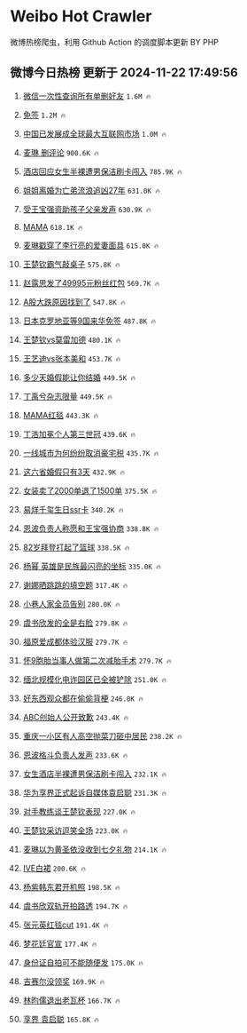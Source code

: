 # Weibo Hot Crawler 



微博热榜爬虫，利用 Github Action 的调度脚本更新 BY PHP 


## 微博今日热榜 更新于 2024-11-22 17:49:56 
1. [微信一次性查询所有单删好友](https://s.weibo.com/weibo?q=%23%E5%BE%AE%E4%BF%A1%E4%B8%80%E6%AC%A1%E6%80%A7%E6%9F%A5%E8%AF%A2%E6%89%80%E6%9C%89%E5%8D%95%E5%88%A0%E5%A5%BD%E5%8F%8B%23&t=31&band_rank=1&Refer=top) `1.6M 🔥` 

1. [免签](https://s.weibo.com/weibo?q=%E5%85%8D%E7%AD%BE&t=31&band_rank=2&Refer=top) `1.2M 🔥` 

1. [中国已发展成全球最大互联网市场](https://s.weibo.com/weibo?q=%23%E4%B8%AD%E5%9B%BD%E5%B7%B2%E5%8F%91%E5%B1%95%E6%88%90%E5%85%A8%E7%90%83%E6%9C%80%E5%A4%A7%E4%BA%92%E8%81%94%E7%BD%91%E5%B8%82%E5%9C%BA%23&t=31&band_rank=3&Refer=top) `1.0M 🔥` 

1. [麦琳 删评论](https://s.weibo.com/weibo?q=%E9%BA%A6%E7%90%B3%20%E5%88%A0%E8%AF%84%E8%AE%BA&t=31&band_rank=4&Refer=top) `900.6K 🔥` 

1. [酒店回应女生半裸遭男保洁刷卡闯入](https://s.weibo.com/weibo?q=%23%E9%85%92%E5%BA%97%E5%9B%9E%E5%BA%94%E5%A5%B3%E7%94%9F%E5%8D%8A%E8%A3%B8%E9%81%AD%E7%94%B7%E4%BF%9D%E6%B4%81%E5%88%B7%E5%8D%A1%E9%97%AF%E5%85%A5%23&t=31&band_rank=5&Refer=top) `785.9K 🔥` 

1. [姐姐离婚为亡弟流浪追凶27年](https://s.weibo.com/weibo?q=%23%E5%A7%90%E5%A7%90%E7%A6%BB%E5%A9%9A%E4%B8%BA%E4%BA%A1%E5%BC%9F%E6%B5%81%E6%B5%AA%E8%BF%BD%E5%87%B627%E5%B9%B4%23&t=31&band_rank=6&Refer=top) `631.0K 🔥` 

1. [受王宝强资助孩子父亲发声](https://s.weibo.com/weibo?q=%23%E5%8F%97%E7%8E%8B%E5%AE%9D%E5%BC%BA%E8%B5%84%E5%8A%A9%E5%AD%A9%E5%AD%90%E7%88%B6%E4%BA%B2%E5%8F%91%E5%A3%B0%23&t=31&band_rank=7&Refer=top) `630.9K 🔥` 

1. [MAMA](https://s.weibo.com/weibo?q=MAMA&t=31&band_rank=8&Refer=top) `618.1K 🔥` 

1. [麦琳戳穿了李行亮的爱妻面具](https://s.weibo.com/weibo?q=%23%E9%BA%A6%E7%90%B3%E6%88%B3%E7%A9%BF%E4%BA%86%E6%9D%8E%E8%A1%8C%E4%BA%AE%E7%9A%84%E7%88%B1%E5%A6%BB%E9%9D%A2%E5%85%B7%23&t=31&band_rank=9&Refer=top) `615.0K 🔥` 

1. [王楚钦霸气敲桌子](https://s.weibo.com/weibo?q=%E7%8E%8B%E6%A5%9A%E9%92%A6%E9%9C%B8%E6%B0%94%E6%95%B2%E6%A1%8C%E5%AD%90&t=31&band_rank=10&Refer=top) `575.8K 🔥` 

1. [赵露思发了49995元粉丝红包](https://s.weibo.com/weibo?q=%23%E8%B5%B5%E9%9C%B2%E6%80%9D%E5%8F%91%E4%BA%8649995%E5%85%83%E7%B2%89%E4%B8%9D%E7%BA%A2%E5%8C%85%23&t=31&band_rank=11&Refer=top) `569.7K 🔥` 

1. [A股大跌原因找到了](https://s.weibo.com/weibo?q=%23A%E8%82%A1%E5%A4%A7%E8%B7%8C%E5%8E%9F%E5%9B%A0%E6%89%BE%E5%88%B0%E4%BA%86%23&t=31&band_rank=12&Refer=top) `547.8K 🔥` 

1. [日本克罗地亚等9国来华免签](https://s.weibo.com/weibo?q=%23%E6%97%A5%E6%9C%AC%E5%85%8B%E7%BD%97%E5%9C%B0%E4%BA%9A%E7%AD%899%E5%9B%BD%E6%9D%A5%E5%8D%8E%E5%85%8D%E7%AD%BE%23&t=31&band_rank=13&Refer=top) `487.8K 🔥` 

1. [王楚钦vs莫雷加德](https://s.weibo.com/weibo?q=%23%E7%8E%8B%E6%A5%9A%E9%92%A6vs%E8%8E%AB%E9%9B%B7%E5%8A%A0%E5%BE%B7%23&t=31&band_rank=14&Refer=top) `480.1K 🔥` 

1. [王艺迪vs张本美和](https://s.weibo.com/weibo?q=%23%E7%8E%8B%E8%89%BA%E8%BF%AAvs%E5%BC%A0%E6%9C%AC%E7%BE%8E%E5%92%8C%23&t=31&band_rank=15&Refer=top) `453.7K 🔥` 

1. [多少天婚假能让你结婚](https://s.weibo.com/weibo?q=%23%E5%A4%9A%E5%B0%91%E5%A4%A9%E5%A9%9A%E5%81%87%E8%83%BD%E8%AE%A9%E4%BD%A0%E7%BB%93%E5%A9%9A%23&t=31&band_rank=16&Refer=top) `449.5K 🔥` 

1. [丁禹兮杂志限量](https://s.weibo.com/weibo?q=%23%E4%B8%81%E7%A6%B9%E5%85%AE%E6%9D%82%E5%BF%97%E9%99%90%E9%87%8F%23&t=31&band_rank=17&Refer=top) `449.5K 🔥` 

1. [MAMA红毯](https://s.weibo.com/weibo?q=MAMA%E7%BA%A2%E6%AF%AF&t=31&band_rank=18&Refer=top) `443.3K 🔥` 

1. [丁浩加冕个人第三世冠](https://s.weibo.com/weibo?q=%23%E4%B8%81%E6%B5%A9%E5%8A%A0%E5%86%95%E4%B8%AA%E4%BA%BA%E7%AC%AC%E4%B8%89%E4%B8%96%E5%86%A0%23&t=31&band_rank=19&Refer=top) `439.6K 🔥` 

1. [一线城市为何纷纷取消豪宅税](https://s.weibo.com/weibo?q=%23%E4%B8%80%E7%BA%BF%E5%9F%8E%E5%B8%82%E4%B8%BA%E4%BD%95%E7%BA%B7%E7%BA%B7%E5%8F%96%E6%B6%88%E8%B1%AA%E5%AE%85%E7%A8%8E%23&t=31&band_rank=20&Refer=top) `435.7K 🔥` 

1. [这六省婚假只有3天](https://s.weibo.com/weibo?q=%23%E8%BF%99%E5%85%AD%E7%9C%81%E5%A9%9A%E5%81%87%E5%8F%AA%E6%9C%893%E5%A4%A9%23&t=31&band_rank=21&Refer=top) `432.9K 🔥` 

1. [女装卖了2000单退了1500单](https://s.weibo.com/weibo?q=%23%E5%A5%B3%E8%A3%85%E5%8D%96%E4%BA%862000%E5%8D%95%E9%80%80%E4%BA%861500%E5%8D%95%23&t=31&band_rank=22&Refer=top) `375.5K 🔥` 

1. [易烊千玺生日ssr卡](https://s.weibo.com/weibo?q=%23%E6%98%93%E7%83%8A%E5%8D%83%E7%8E%BA%E7%94%9F%E6%97%A5ssr%E5%8D%A1%23&t=31&band_rank=23&Refer=top) `340.2K 🔥` 

1. [恩波负责人称愿和王宝强协商](https://s.weibo.com/weibo?q=%23%E6%81%A9%E6%B3%A2%E8%B4%9F%E8%B4%A3%E4%BA%BA%E7%A7%B0%E6%84%BF%E5%92%8C%E7%8E%8B%E5%AE%9D%E5%BC%BA%E5%8D%8F%E5%95%86%23&t=31&band_rank=24&Refer=top) `338.8K 🔥` 

1. [82岁拜登打起了篮球](https://s.weibo.com/weibo?q=%2382%E5%B2%81%E6%8B%9C%E7%99%BB%E6%89%93%E8%B5%B7%E4%BA%86%E7%AF%AE%E7%90%83%23&t=31&band_rank=25&Refer=top) `338.5K 🔥` 

1. [杨幂 英雄是民族最闪亮的坐标](https://s.weibo.com/weibo?q=%E6%9D%A8%E5%B9%82%20%E8%8B%B1%E9%9B%84%E6%98%AF%E6%B0%91%E6%97%8F%E6%9C%80%E9%97%AA%E4%BA%AE%E7%9A%84%E5%9D%90%E6%A0%87&t=31&band_rank=26&Refer=top) `335.0K 🔥` 

1. [谢娜晒跳跳的填空题](https://s.weibo.com/weibo?q=%23%E8%B0%A2%E5%A8%9C%E6%99%92%E8%B7%B3%E8%B7%B3%E7%9A%84%E5%A1%AB%E7%A9%BA%E9%A2%98%23&t=31&band_rank=27&Refer=top) `317.4K 🔥` 

1. [小巷人家全员告别](https://s.weibo.com/weibo?q=%23%E5%B0%8F%E5%B7%B7%E4%BA%BA%E5%AE%B6%E5%85%A8%E5%91%98%E5%91%8A%E5%88%AB%23&t=31&band_rank=28&Refer=top) `280.0K 🔥` 

1. [虞书欣发的全是右脸](https://s.weibo.com/weibo?q=%23%E8%99%9E%E4%B9%A6%E6%AC%A3%E5%8F%91%E7%9A%84%E5%85%A8%E6%98%AF%E5%8F%B3%E8%84%B8%23&t=31&band_rank=29&Refer=top) `279.8K 🔥` 

1. [福原爱成都体验汉服](https://s.weibo.com/weibo?q=%23%E7%A6%8F%E5%8E%9F%E7%88%B1%E6%88%90%E9%83%BD%E4%BD%93%E9%AA%8C%E6%B1%89%E6%9C%8D%23&t=31&band_rank=30&Refer=top) `279.7K 🔥` 

1. [怀9胞胎当事人做第二次减胎手术](https://s.weibo.com/weibo?q=%23%E6%80%809%E8%83%9E%E8%83%8E%E5%BD%93%E4%BA%8B%E4%BA%BA%E5%81%9A%E7%AC%AC%E4%BA%8C%E6%AC%A1%E5%87%8F%E8%83%8E%E6%89%8B%E6%9C%AF%23&t=31&band_rank=31&Refer=top) `279.7K 🔥` 

1. [缅北规模化电诈园区已全被铲除](https://s.weibo.com/weibo?q=%23%E7%BC%85%E5%8C%97%E8%A7%84%E6%A8%A1%E5%8C%96%E7%94%B5%E8%AF%88%E5%9B%AD%E5%8C%BA%E5%B7%B2%E5%85%A8%E8%A2%AB%E9%93%B2%E9%99%A4%23&t=31&band_rank=32&Refer=top) `251.0K 🔥` 

1. [好东西观众都在偷偷背梗](https://s.weibo.com/weibo?q=%E5%A5%BD%E4%B8%9C%E8%A5%BF%E8%A7%82%E4%BC%97%E9%83%BD%E5%9C%A8%E5%81%B7%E5%81%B7%E8%83%8C%E6%A2%97&t=31&band_rank=33&Refer=top) `246.0K 🔥` 

1. [ABC创始人公开致歉](https://s.weibo.com/weibo?q=%23ABC%E5%88%9B%E5%A7%8B%E4%BA%BA%E5%85%AC%E5%BC%80%E8%87%B4%E6%AD%89%23&t=31&band_rank=34&Refer=top) `243.4K 🔥` 

1. [重庆一小区有人高空抛菜刀砸中居民](https://s.weibo.com/weibo?q=%23%E9%87%8D%E5%BA%86%E4%B8%80%E5%B0%8F%E5%8C%BA%E6%9C%89%E4%BA%BA%E9%AB%98%E7%A9%BA%E6%8A%9B%E8%8F%9C%E5%88%80%E7%A0%B8%E4%B8%AD%E5%B1%85%E6%B0%91%23&t=31&band_rank=35&Refer=top) `238.2K 🔥` 

1. [恩波格斗负责人发声](https://s.weibo.com/weibo?q=%23%E6%81%A9%E6%B3%A2%E6%A0%BC%E6%96%97%E8%B4%9F%E8%B4%A3%E4%BA%BA%E5%8F%91%E5%A3%B0%23&t=31&band_rank=36&Refer=top) `233.6K 🔥` 

1. [女生酒店半裸遭男保洁刷卡闯入](https://s.weibo.com/weibo?q=%23%E5%A5%B3%E7%94%9F%E9%85%92%E5%BA%97%E5%8D%8A%E8%A3%B8%E9%81%AD%E7%94%B7%E4%BF%9D%E6%B4%81%E5%88%B7%E5%8D%A1%E9%97%AF%E5%85%A5%23&t=31&band_rank=37&Refer=top) `232.1K 🔥` 

1. [华为享界正式起诉自媒体袁启聪](https://s.weibo.com/weibo?q=%23%E5%8D%8E%E4%B8%BA%E4%BA%AB%E7%95%8C%E6%AD%A3%E5%BC%8F%E8%B5%B7%E8%AF%89%E8%87%AA%E5%AA%92%E4%BD%93%E8%A2%81%E5%90%AF%E8%81%AA%23&t=31&band_rank=38&Refer=top) `231.3K 🔥` 

1. [对手教练谈王楚钦表现](https://s.weibo.com/weibo?q=%23%E5%AF%B9%E6%89%8B%E6%95%99%E7%BB%83%E8%B0%88%E7%8E%8B%E6%A5%9A%E9%92%A6%E8%A1%A8%E7%8E%B0%23&t=31&band_rank=39&Refer=top) `227.0K 🔥` 

1. [王楚钦采访逗笑全场](https://s.weibo.com/weibo?q=%23%E7%8E%8B%E6%A5%9A%E9%92%A6%E9%87%87%E8%AE%BF%E9%80%97%E7%AC%91%E5%85%A8%E5%9C%BA%23&t=31&band_rank=40&Refer=top) `223.0K 🔥` 

1. [麦琳以为黄圣依没收到七夕礼物](https://s.weibo.com/weibo?q=%23%E9%BA%A6%E7%90%B3%E4%BB%A5%E4%B8%BA%E9%BB%84%E5%9C%A3%E4%BE%9D%E6%B2%A1%E6%94%B6%E5%88%B0%E4%B8%83%E5%A4%95%E7%A4%BC%E7%89%A9%23&t=31&band_rank=41&Refer=top) `214.1K 🔥` 

1. [IVE白裙](https://s.weibo.com/weibo?q=IVE%E7%99%BD%E8%A3%99&t=31&band_rank=42&Refer=top) `200.6K 🔥` 

1. [杨紫韩东君开机照](https://s.weibo.com/weibo?q=%23%E6%9D%A8%E7%B4%AB%E9%9F%A9%E4%B8%9C%E5%90%9B%E5%BC%80%E6%9C%BA%E7%85%A7%23&t=31&band_rank=43&Refer=top) `198.5K 🔥` 

1. [虞书欣双轨开拍路透](https://s.weibo.com/weibo?q=%23%E8%99%9E%E4%B9%A6%E6%AC%A3%E5%8F%8C%E8%BD%A8%E5%BC%80%E6%8B%8D%E8%B7%AF%E9%80%8F%23&t=31&band_rank=44&Refer=top) `194.7K 🔥` 

1. [张元英红毯cut](https://s.weibo.com/weibo?q=%E5%BC%A0%E5%85%83%E8%8B%B1%E7%BA%A2%E6%AF%AFcut&t=31&band_rank=45&Refer=top) `191.4K 🔥` 

1. [梦花廷官宣](https://s.weibo.com/weibo?q=%23%E6%A2%A6%E8%8A%B1%E5%BB%B7%E5%AE%98%E5%AE%A3%23&t=31&band_rank=46&Refer=top) `177.4K 🔥` 

1. [身份证自拍可不能随便发](https://s.weibo.com/weibo?q=%23%E8%BA%AB%E4%BB%BD%E8%AF%81%E8%87%AA%E6%8B%8D%E5%8F%AF%E4%B8%8D%E8%83%BD%E9%9A%8F%E4%BE%BF%E5%8F%91%23&t=31&band_rank=47&Refer=top) `175.0K 🔥` 

1. [吉赛尔没领奖](https://s.weibo.com/weibo?q=%E5%90%89%E8%B5%9B%E5%B0%94%E6%B2%A1%E9%A2%86%E5%A5%96&t=31&band_rank=48&Refer=top) `169.9K 🔥` 

1. [林昀儒退出老瓦杯](https://s.weibo.com/weibo?q=%23%E6%9E%97%E6%98%80%E5%84%92%E9%80%80%E5%87%BA%E8%80%81%E7%93%A6%E6%9D%AF%23&t=31&band_rank=49&Refer=top) `166.7K 🔥` 

1. [享界 袁启聪](https://s.weibo.com/weibo?q=%E4%BA%AB%E7%95%8C%20%E8%A2%81%E5%90%AF%E8%81%AA&t=31&band_rank=50&Refer=top) `165.8K 🔥` 

